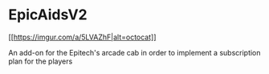 # EpicAidsV2

[[https://imgur.com/a/5LVAZhF|alt=octocat]]

An add-on for the Epitech's arcade cab in order to implement a subscription plan for the players
